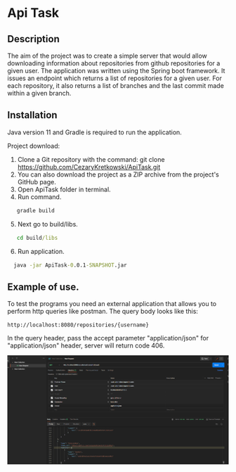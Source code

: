 # Api Task

## Description
The aim of the project was to create a simple server that would allow downloading information about repositories from github repositories for a given user. The application was written using the Spring boot framework. It issues an endpoint which returns a list of repositories for a given user. For each repository, it also returns a list of branches and the last commit made within a given branch.

## Installation 
Java version 11 and Gradle is required to run the application.


Project download:
1. Clone a Git repository with the command: git clone https://github.com/CezaryKretkowski/ApiTask.git
2. You can also download the project as a ZIP archive from the project's GitHub page.
3. Open  ApiTask folder in terminal.
4. Run command.
```cmd
   gradle build
```
5. Next go to build/libs.
```cmd
   cd build/libs
```
6. Run application.
```cmd
  java -jar ApiTask-0.0.1-SNAPSHOT.jar 
```

## Example of use.

To test the programs you need an external application that allows you to perform http queries like postman.
The query body looks like this:
```
http://localhost:8080/repositories/{username}
```
In the query header, pass the accept parameter "application/json"
for "application/json" header, server will return code 406.

![Cannot open fille ](ExampleOfUse.png)
